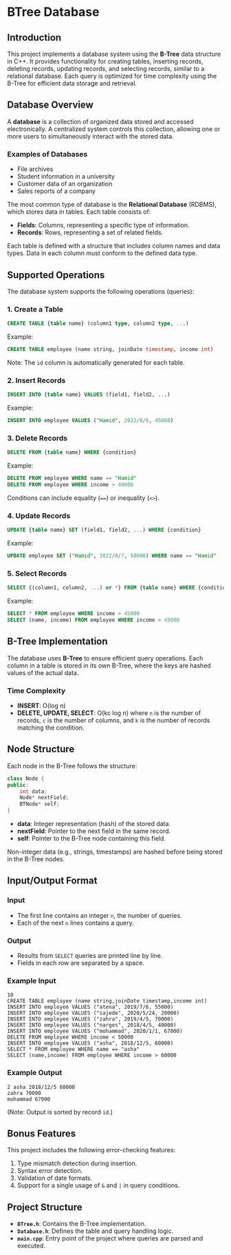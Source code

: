 
# BTree Database

## Introduction

This project implements a database system using the **B-Tree** data structure in C++. It provides functionality for creating tables, inserting records, deleting records, updating records, and selecting records, similar to a relational database. Each query is optimized for time complexity using the B-Tree for efficient data storage and retrieval.

## Database Overview

A **database** is a collection of organized data stored and accessed electronically. A centralized system controls this collection, allowing one or more users to simultaneously interact with the stored data.

### Examples of Databases

- File archives
- Student information in a university
- Customer data of an organization
- Sales reports of a company

The most common type of database is the **Relational Database** (RDBMS), which stores data in tables. Each table consists of:

- **Fields**: Columns, representing a specific type of information.
- **Records**: Rows, representing a set of related fields.

Each table is defined with a structure that includes column names and data types. Data in each column must conform to the defined data type.

## Supported Operations

The database system supports the following operations (queries):

### 1. Create a Table

```sql
CREATE TABLE {table name} (column1 type, column2 type, ...)
```

Example:

```sql
CREATE TABLE employee (name string, joinDate timestamp, income int)
```

Note: The `id` column is automatically generated for each table.

### 2. Insert Records

```sql
INSERT INTO {table name} VALUES (field1, field2, ...)
```

Example:

```sql
INSERT INTO employee VALUES ("Hamid", 2022/8/6, 45000)
```

### 3. Delete Records

```sql
DELETE FROM {table name} WHERE {condition}
```

Example:

```sql
DELETE FROM employee WHERE name == "Hamid"
DELETE FROM employee WHERE income > 40000
```

Conditions can include equality (`==`) or inequality (`<>`).

### 4. Update Records

```sql
UPDATE {table name} SET (field1, field2, ...) WHERE {condition}
```

Example:

```sql
UPDATE employee SET ("Hamid", 2022/8/7, 50000) WHERE name == "Hamid"
```

### 5. Select Records

```sql
SELECT {(column1, column2, ...) or *} FROM {table name} WHERE {condition}
```

Example:

```sql
SELECT * FROM employee WHERE income > 45000
SELECT (name, income) FROM employee WHERE income > 45000
```

## B-Tree Implementation

The database uses **B-Tree** to ensure efficient query operations. Each column in a table is stored in its own B-Tree, where the keys are hashed values of the actual data.

### Time Complexity

- **INSERT**: O(log n)
- **DELETE, UPDATE, SELECT**: O(kc log n) where `n` is the number of records, `c` is the number of columns, and `k` is the number of records matching the condition.

## Node Structure

Each node in the B-Tree follows the structure:

```cpp
class Node {
public:
    int data;
    Node* nextField;
    BTNode* self;
}
```

- **data**: Integer representation (hash) of the stored data.
- **nextField**: Pointer to the next field in the same record.
- **self**: Pointer to the B-Tree node containing this field.

Non-integer data (e.g., strings, timestamps) are hashed before being stored in the B-Tree nodes.

## Input/Output Format

### Input

- The first line contains an integer `n`, the number of queries.
- Each of the next `n` lines contains a query.

### Output

- Results from `SELECT` queries are printed line by line.
- Fields in each row are separated by a space.

### Example Input

```plaintext
10
CREATE TABLE employee (name string,joinDate timestamp,income int)
INSERT INTO employee VALUES ("atena", 2019/7/6, 55000)
INSERT INTO employee VALUES ("sajede", 2020/5/24, 20000)
INSERT INTO employee VALUES ("zahra", 2019/4/5, 70000)
INSERT INTO employee VALUES ("narges", 2018/4/5, 40000)
INSERT INTO employee VALUES ("mohammad", 2020/1/1, 67000)
DELETE FROM employee WHERE income < 50000
INSERT INTO employee VALUES ("asha", 2018/12/5, 60000)
SELECT * FROM employee WHERE name == "asha"
SELECT (name,income) FROM employee WHERE income > 60000
```

### Example Output

```plaintext
2 asha 2018/12/5 60000
zahra 70000
mohammad 67000
```

(Note: Output is sorted by record `id`.)

## Bonus Features

This project includes the following error-checking features:

1. Type mismatch detection during insertion.
2. Syntax error detection.
3. Validation of date formats.
4. Support for a single usage of `&` and `|` in query conditions.

## Project Structure

- **`BTree.h`**: Contains the B-Tree implementation.
- **`Database.h`**: Defines the table and query handling logic.
- **`main.cpp`**: Entry point of the project where queries are parsed and executed.
